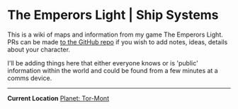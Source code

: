 # The Emperors Light | Ship Systems

This is a wiki of maps and information from my game The Emperors Light. PRs can be made [to the GitHub repo](https://github.com/sjmarshy/tel-wiki) if you wish to add notes, ideas, details about your character.

I'll be adding things here that either everyone knows or is 'public' information within the world and could be found from a few minutes at a comms device.

---

**Current Location** [Planet: Tor-Mont](./tor-mont.md)
